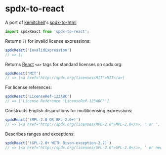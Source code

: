 spdx-to-react
==============

A port of [kemitchell](https://github.com/kemitchell)'s [spdx-to-html](https://github.com/kemitchell/spdx-to-html.js)

```javascript
import spdxReact from 'spdx-to-react';
```

Returns `[]` for invalid license expressions:

```javascript
spdxReact('InvalidExpression')
// => []
```

Returns [React](https://facebook.github.io/react/) `<a>` tags for standard licenses on spdx.org:

```javascript
spdxReact('MIT')
// => [<a href="http://spdx.org/licenses/MIT">MIT</a>]
```

For license references:

```javascript
spdxReact('LicenseRef-123ABC')
// => ['License Reference "LicenseRef-123ABC"']
```

Constructs English disjunctions for multilicensing expressions:

```javascript
spdxReact('(MPL-2.0 OR GPL-2.0+)')
// => [<a href="http://spdx.org/licenses/MPL-2.0">MPL-2.0</a>, ' or ', <a href="http://spdx.org/licenses/GPL-2.0">GPL-2.0</a>, 'or newer']
```

Describes ranges and exceptions:

```javascript
spdxReact('(GPL-2.0+ WITH Bison-exception-2.2)')
// => [<a href="http://spdx.org/licenses/GPL-2.0">GPL-2.0</a>, ' or newer', ' with Bison-exception-2.2']
```